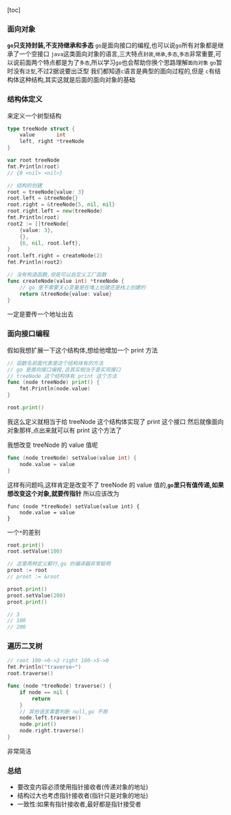 
[toc]

### 面向对象
**`go`只支持封装,不支持继承和多态**
`go`是面向接口的编程,也可以说`go`所有对象都是继承了一个空接口
`java`这类面向对象的语言,三大特点`封装`,`继承`,`多态`,`多态`非常重要,可以说前面两个特点都是为了`多态`,所以学习`go`也会帮助你换个思路理解`面向对象`
`go`暂时没有`泛型`,不过2据说要出泛型
我们都知道`c`语言是典型的面向过程的,但是 `c`有结构体这种结构,其实这就是后面的面向对象的基础

### 结构体定义
来定义一个树型结构
```go
type treeNode struct {
	value       int
	left, right *treeNode
}

var root treeNode
fmt.Println(root)
// {0 <nil> <nil>}
```

```go
// 结构的创建
root = treeNode{value: 3}
root.left = &treeNode{}
root.right = &treeNode{5, nil, nil}
root.right.left = new(treeNode)
fmt.Println(root)
root2 := []treeNode{
	{value: 3},
	{},
	{6, nil, root.left},
}
root.left.right = createNode(2)
fmt.Println(root2)

// 没有构造函数,但是可以自定义工厂函数
func createNode(value int) *treeNode {
	// go 里不需要关心变量是在堆上创建还是栈上创建的
	return &treeNode{value: value}
}
```
一定是要传一个地址出去
### 面向接口编程
假如我想扩展一下这个结构体,想给他增加一个 print 方法
```go
// 函数名前面代表是这个结构体有的方法
// go 是面向接口编程,这其实相当于是实现接口
// treeNode 这个结构体有 print 这个方法
func (node treeNode) print() {
	fmt.Println(node.value)
}

root.print()
```
我这么定义就相当于给 treeNode 这个结构体实现了 print 这个接口
然后就像面向对象那样,点出来就可以有 print 这个方法了

我想改变 treeNode 的 value 值呢
```go
func (node treeNode) setValue(value int) {
	node.value = value
}
```
这样有问题吗,这样肯定是改变不了 treeNode 的 value 值的,**`go`里只有值传递,如果想改变这个对象,就要传指针**
所以应该改为
```
func (node *treeNode) setValue(value int) {
	node.value = value
}
```
一个`*`的差别
```go
root.print()
root.setValue(100)

// 这里两种定义都行,go 的编译器非常聪明
proot := root
// proot := &root

proot.print()
proot.setValue(200)
proot.print()

// 3
// 100
// 200
```
### 遍历二叉树
```go
// root 100->0->2 right 100->5->0
fmt.Println("traverse~")
root.traverse()

func (node *treeNode) traverse() {
	if node == nil {
		return
	}
	// 其他语言需要判断 null,go 不用
	node.left.traverse()
	node.print()
	node.right.traverse()
}
```
非常简洁

### 总结
- 要改变内容必须使用指针接收者(传递对象的地址)
- 结构过大也考虑指针接收者(指针只是对象的地址)
- 一致性:如果有指针接收者,最好都是指针接受者




